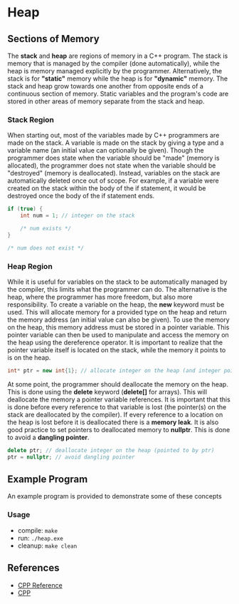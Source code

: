 # Heap

## Sections of Memory

The **stack** and **heap** are regions of memory in a C++ program. The stack is memory that is managed by the compiler (done automatically), while the heap is memory managed explicitly by the programmer. Alternatively, the stack is for **"static"** memory while the heap is for **"dynamic"** memory. The stack and heap grow towards one another from opposite ends of a continuous section of memory. Static variables and the program's code are stored in other areas of memory separate from the stack and heap.

### Stack Region

When starting out, most of the variables made by C++ programmers are made on the stack. A variable is made on the stack by giving a type and a variable name (an initial value can optionally be given). Though the programmer does state when the variable should be "made" (memory is allocated), the programmer does not state when the variable should be "destroyed" (memory is deallocated). Instead, variables on the stack are automatically deleted once out of scope. For example, if a variable were created on the stack within the body of the if statement, it would be destroyed once the body of the if statement ends.

```C++
if (true) {
    int num = 1; // integer on the stack

    /* num exists */
}

/* num does not exist */
```

### Heap Region

While it is useful for variables on the stack to be automatically managed by the compiler, this limits what the programmer can do. The alternative is the heap, where the programmer has more freedom, but also more responsibility. To create a variable on the heap, the **new** keyword must be used. This will allocate memory for a provided type on the heap and return the memory address (an initial value can also be given). To use the memory on the heap, this memory address must be stored in a pointer variable. This pointer variable can then be used to manipulate and access the memory on the heap using the dereference operator. It is important to realize that the pointer variable itself is located on the stack, while the memory it points to is on the heap.

```C++
int* ptr = new int{1}; // allocate integer on the heap (and integer pointer on the stack)
```

At some point, the programmer should deallocate the memory on the heap. This is done using the **delete** keyword (**delete[]** for arrays). This will deallocate the memory a pointer variable references. It is important that this is done before every reference to that variable is lost (the pointer(s) on the stack are deallocated by the compiler). If every reference to a location on the heap is lost before it is deallocated there is a **memory leak**. It is also good practice to set pointers to deallocated memory to **nullptr**. This is done to avoid a **dangling pointer**.

```C++
delete ptr; // deallocate integer on the heap (pointed to by ptr)
ptr = nullptr; // avoid dangling pointer
```

## Example Program

An example program is provided to demonstrate some of these concepts

### Usage
- compile: `make`
- run: `./heap.exe`
- cleanup: `make clean`

## References

- [CPP Reference](https://en.cppreference.com/)
- [CPP](https://www.cplusplus.com/doc/)